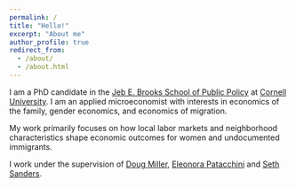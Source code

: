 ```yaml
---
permalink: /
title: "Hello!"
excerpt: "About me"
author_profile: true
redirect_from: 
  - /about/
  - /about.html
---
```


I am a PhD candidate in the [Jeb E. Brooks School of Public Policy](https://publicpolicy.cornell.edu) at [Cornell University](https://www.cornell.edu). I am an applied microeconomist with interests in economics of the family, gender economics, and economics of migration. 

My work primarily focuses on how local labor markets and neighborhood characteristics shape economic outcomes for women and undocumented immigrants. 

I work under the supervision of  [Doug Miller](https://publicpolicy.cornell.edu/people/douglas-miller/), [Eleonora Patacchini](https://www.epatacchini.com/)  and [Seth Sanders](https://publicpolicy.cornell.edu/people/seth-sanders/). 


